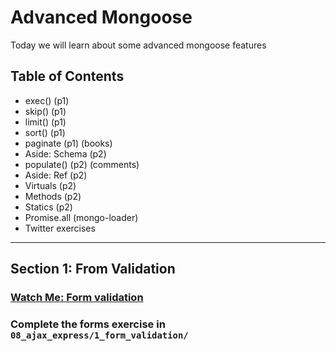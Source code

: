 # Advanced Mongoose

Today we will learn about some advanced mongoose features

## Table of Contents


- exec() (p1)
- skip() (p1)
- limit() (p1)
- sort() (p1)
- paginate (p1) (books)
- Aside: Schema (p2)
- populate() (p2) (comments)
- Aside: Ref (p2)
- Virtuals (p2)
- Methods (p2)
- Statics (p2)
- Promise.all (mongo-loader)
- Twitter exercises

---

## Section 1: From Validation

### [Watch Me: Form validation](https://youtu.be/sLxK7WsqOfE)

### Complete the forms exercise in `08_ajax_express/1_form_validation/`

